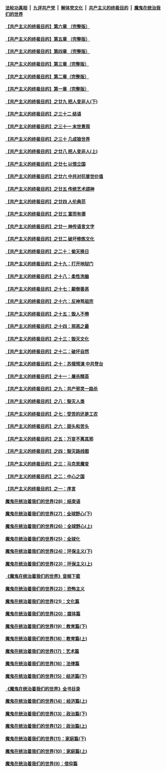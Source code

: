 ####  [法轮功真相](../../../../basic/blob/master/README.md?t=09131952) &nbsp;|&nbsp; [九评共产党](../../../../9ping.md/blob/master/README.md?t=09131952) &nbsp;|&nbsp; [解体党文化](../../../../jtdwh.md/blob/master/README.md?t=09131952)  &nbsp;|&nbsp; [共产主义的终极目的](../../../../gczydzjmd.md/blob/master/README.md?t=09131952) &nbsp;|&nbsp; [魔鬼在统治我们的世界](../../../../mgztzwmdsj.md/blob/master/README.md?t=09131952) 

#### [【共产主义的终极目的】第六章 （完整版）](../pages/nsc422/n11428913.md?t=09131952) 

#### [【共产主义的终极目的】第五章 （完整版）](../pages/nsc422/n11428912.md?t=09131952) 

#### [【共产主义的终极目的】第四章 （完整版）](../pages/nsc422/n11428907.md?t=09131952) 

#### [【共产主义的终极目的】第三章（完整版）](../pages/nsc422/n11428848.md?t=09131952) 

#### [【共产主义的终极目的】第二章（完整版）](../pages/nsc422/n11428831.md?t=09131952) 

#### [【共产主义的终极目的】第一章（完整版）](../pages/nsc422/n11417651.md?t=09131952) 

#### [【共产主义的终极目的】之廿九 把人变非人(下)](../pages/nsc422/n11344140.md?t=09131952) 

#### [【共产主义的终极目的】之三十二 结语](../pages/nsc422/n11360535.md?t=09131952) 

#### [【共产主义的终极目的】之三十一 末世景观](../pages/nsc422/n11351129.md?t=09131952) 

#### [【共产主义的终极目的】之三十 几成狼世界](../pages/nsc422/n11348280.md?t=09131952) 

#### [【共产主义的终极目的】之廿八 把人变非人(上)](../pages/nsc422/n11340492.md?t=09131952) 

#### [【共产主义的终极目的】之廿七 以恨立国](../pages/nsc422/n11336944.md?t=09131952) 

#### [【共产主义的终极目的】之廿六 中共对抗普世价值](../pages/nsc422/n11324785.md?t=09131952) 

#### [【共产主义的终极目的】之廿五 传统艺术颂神](../pages/nsc422/n11296396.md?t=09131952) 

#### [【共产主义的终极目的】之廿四 人伦典范](../pages/nsc422/n11296397.md?t=09131952) 

#### [【共产主义的终极目的】之廿三 富而有德](../pages/nsc422/n11283598.md?t=09131952) 

#### [【共产主义的终极目的】之廿一 神传语言文字](../pages/nsc422/n11263265.md?t=09131952) 

#### [【共产主义的终极目的】之廿二 破坏修炼文化](../pages/nsc422/n11245728.md?t=09131952) 

#### [【共产主义的终极目的】之二十：偷天换日](../pages/nsc422/n11238846.md?t=09131952) 

#### [【共产主义的终极目的】之十九：打开地狱门](../pages/nsc422/n11206376.md?t=09131952) 

#### [【共产主义的终极目的】之十八：柔性洗脑](../pages/nsc422/n11199994.md?t=09131952) 

#### [【共产主义的终极目的】之十七：颠倒善恶](../pages/nsc422/n11179782.md?t=09131952) 

#### [【共产主义的终极目的】之十六：反神骂祖宗](../pages/nsc422/n11166798.md?t=09131952) 

#### [【共产主义的终极目的】之十五：毁人不倦](../pages/nsc422/n11166792.md?t=09131952) 

#### [【共产主义的终极目的】之十四：邪恶之最](../pages/nsc422/n11150249.md?t=09131952) 

#### [【共产主义的终极目的】之十三：毁灭文化](../pages/nsc422/n11135227.md?t=09131952) 

#### [【共产主义的终极目的】之十二：破坏自然](../pages/nsc422/n11135214.md?t=09131952) 

#### [【共产主义的终极目的】之十：苏俄预演 中共登台](../pages/nsc422/n11118424.md?t=09131952) 

#### [【共产主义的终极目的】之十一：屠杀精英](../pages/nsc422/n11118442.md?t=09131952) 

#### [【共产主义的终极目的】之九：共产邪灵一路杀](../pages/nsc422/n11114139.md?t=09131952) 

#### [【共产主义的终极目的】之八：毁灭人类](../pages/nsc422/n11108503.md?t=09131952) 

#### [【共产主义的终极目的】之七：受苦的还是工农](../pages/nsc422/n11101809.md?t=09131952) 

#### [【共产主义的终极目的】之六：甜头和苦头](../pages/nsc422/n11096971.md?t=09131952) 

#### [【共产主义的终极目的】之五：万变不离其邪](../pages/nsc422/n11091285.md?t=09131952) 

#### [【共产主义的终极目的】之四：毁灭路线图](../pages/nsc422/n11086284.md?t=09131952) 

#### [【共产主义的终极目的】之三：马克思魔变](../pages/nsc422/n11061941.md?t=09131952) 

#### [【共产主义的终极目的】之二：中心之国](../pages/nsc422/n11047728.md?t=09131952) 

#### [【共产主义的终极目的】之一：序言](../pages/nsc422/n11086077.md?t=09131952) 

#### [魔鬼在统治着我们的世界(28)：结束语](../pages/nsc422/n10936246.md?t=09131952) 

#### [魔鬼在统治着我们的世界(27)：全球野心(下)](../pages/nsc422/n10928319.md?t=09131952) 

#### [魔鬼在统治着我们的世界(26)：全球野心(上)](../pages/nsc422/n10900318.md?t=09131952) 

#### [魔鬼在统治着我们的世界(25)：全球化](../pages/nsc422/n10788205.md?t=09131952) 

#### [魔鬼在统治着我们的世界(24)：环保主义(下)](../pages/nsc422/n10695307.md?t=09131952) 

#### [魔鬼在统治着我们的世界(23)：环保主义(上)](../pages/nsc422/n10688613.md?t=09131952) 

#### [《魔鬼在统治着我们的世界》音频下载](../pages/nsc422/n10635553.md?t=09131952) 

#### [魔鬼在统治着我们的世界(22)：恐怖主义](../pages/nsc422/n10614727.md?t=09131952) 

#### [魔鬼在统治着我们的世界(21)：文化篇](../pages/nsc422/n10597706.md?t=09131952) 

#### [魔鬼在统治着我们的世界(20)：媒体篇](../pages/nsc422/n10586579.md?t=09131952) 

#### [魔鬼在统治着我们的世界(19)：教育篇(下)](../pages/nsc422/n10564808.md?t=09131952) 

#### [魔鬼在统治着我们的世界(18)：教育篇(上)](../pages/nsc422/n10526970.md?t=09131952) 

#### [魔鬼在统治着我们的世界(17)：艺术篇](../pages/nsc422/n10499093.md?t=09131952) 

#### [魔鬼在统治着我们的世界(16)：法律篇](../pages/nsc422/n10485969.md?t=09131952) 

#### [魔鬼在统治着我们的世界(15)：经济篇(下)](../pages/nsc422/n10469975.md?t=09131952) 

#### [《魔鬼在统治着我们的世界》全书目录](../pages/nsc422/n10464261.md?t=09131952) 

#### [魔鬼在统治着我们的世界(14)：经济篇(上)](../pages/nsc422/n10457370.md?t=09131952) 

#### [魔鬼在统治着我们的世界(13)：政治篇(下)](../pages/nsc422/n10448270.md?t=09131952) 

#### [魔鬼在统治着我们的世界(12)：政治篇(上)](../pages/nsc422/n10444576.md?t=09131952) 

#### [魔鬼在统治着我们的世界(11)：家庭篇(下)](../pages/nsc422/n10440961.md?t=09131952) 

#### [魔鬼在统治着我们的世界(10)：家庭篇(上)](../pages/nsc422/n10435448.md?t=09131952) 

#### [魔鬼在统治着我们的世界(9)：信仰篇](../pages/nsc422/n10432159.md?t=09131952) 

